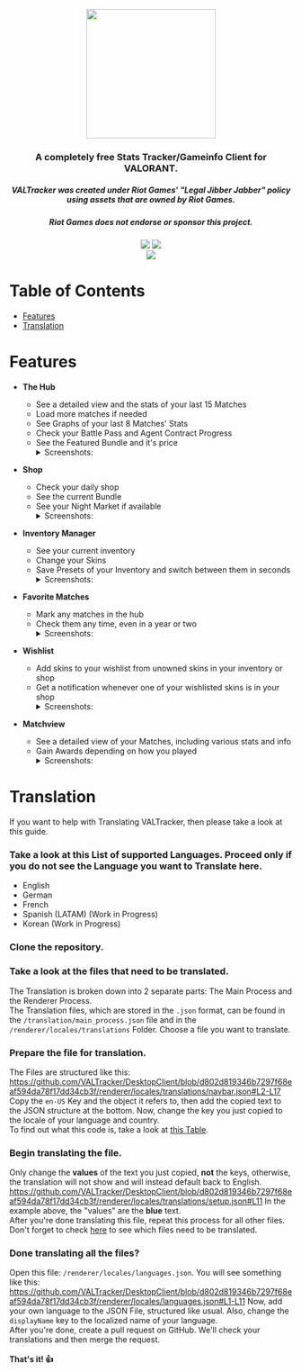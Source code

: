 <p align="center"><img width="230px" src="renderer/public/icons/VALTracker_Logo_default.png"></p>

<h3 align="center">A completely free Stats Tracker/Gameinfo Client for VALORANT.</h3>
<h5 align="center">VALTracker was created under Riot Games' "Legal Jibber Jabber" policy using assets that are owned by Riot Games.</h5>
<h5 align="center">Riot Games does not endorse or sponsor this project.</h5>
<p align="center">
  </a>
  <a href="https://discord.gg/aJfQ4yHysG"><img src="https://discordapp.com/api/guilds/927898163094900777/widget.png"></a>
  <a href="https://twitter.com/valtracker_gg"><img src="https://img.shields.io/badge/Twitter-@VALTracker_gg-1da1f2.svg?logo=twitter?style=for-the-badge&logo=appveyor"></a>
  <br>
  <a href="https://ko-fi.com/valtrackergg"><img src="https://ko-fi.com/img/githubbutton_sm.svg"></a>
</p>

# Table of Contents
- [Features](https://github.com/VALTracker/DesktopClient#features)
- [Translation](https://github.com/VALTracker/DesktopClient#translation)

# Features

- **The Hub**
  - See a detailed view and the stats of your last 15 Matches
  - Load more matches if needed
  - See Graphs of your last 8 Matches' Stats
  - Check your Battle Pass and Agent Contract Progress
  - See the Featured Bundle and it's price
      <details>
        <summary>Screenshots:</summary>
        <img src="https://media.codedotspirit.dev/valtracker/github-readme/the_hub.png" align="center">
      </details>

- **Shop**
  - Check your daily shop
  - See the current Bundle
  - See your Night Market if available
      <details>
        <summary>Screenshots:</summary>
        <img src="https://media.codedotspirit.dev/valtracker/github-readme/shop.png" align="center">
      </details>

- **Inventory Manager**
  - See your current inventory
  - Change your Skins 
  - Save Presets of your Inventory and switch between them in seconds
      <details>
        <summary>Screenshots:</summary>
        <img src="https://media.codedotspirit.dev/valtracker/github-readme/inventory.png" align="center">
      </details>

- **Favorite Matches**
  - Mark any matches in the hub
  - Check them any time, even in a year or two
      <details>
        <summary>Screenshots:</summary>
        <img src="https://media.codedotspirit.dev/valtracker/github-readme/favorites.png" align="center">
      </details>

- **Wishlist**
  - Add skins to your wishlist from unowned skins in your inventory or shop
  - Get a notification whenever one of your wishlisted skins is in your shop
      <details>
        <summary>Screenshots:</summary>
        <img src="https://media.codedotspirit.dev/valtracker/github-readme/wishlist_1.png" align="center">
        <img src="https://media.codedotspirit.dev/valtracker/github-readme/wishlist_2.png" align="center">
      </details>

- **Matchview**
  - See a detailed view of your Matches, including various stats and info
  - Gain Awards depending on how you played
      <details>
        <summary>Screenshots:</summary>
        <img src="https://media.codedotspirit.dev/valtracker/github-readme/matchview.png" align="center">
      </details>

# Translation
If you want to help with Translating VALTracker, then please take a look at this guide.

### Take a look at this List of supported Languages. Proceed only if you do not see the Language you want to Translate here.
  - English 
  - German
  - French
  - Spanish (LATAM) (Work in Progress)
  - Korean (Work in Progress)
  
### Clone the repository.

### Take a look at the files that need to be translated.

The Translation is broken down into 2 separate parts: The Main Process and the Renderer Process. <br />
The Translation files, which are stored in the `.json` format, can be found in the `/translation/main_process.json` file and in the `/renderer/locales/translations` Folder. Choose a file you want to translate.

### Prepare the file for translation.
The Files are structured like this:
https://github.com/VALTracker/DesktopClient/blob/d802d819346b7297f68eaf594da78f17dd34cb3f/renderer/locales/translations/navbar.json#L2-L17
Copy the `en-US` Key and the object it refers to, then add the copied text to the JSON structure at the bottom. Now, change the key you just copied to the locale of your language and country. <br />
To find out what this code is, take a look at [this Table](https://github.com/TiagoDanin/Locale-Codes#locale-list).

### Begin translating the file.
Only change the __values__ of the text you just copied, **not** the keys, otherwise, the translation will not show and will instead default back to English.
https://github.com/VALTracker/DesktopClient/blob/d802d819346b7297f68eaf594da78f17dd34cb3f/renderer/locales/translations/setup.json#L11
In the example above, the "values" are the __blue__ text. <br/>
After you're done translating this file, repeat this process for all other files. Don't forget to check [here]([#](https://github.com/VALTracker/DesktopClient#)take-a-look-at-the-files-that-need-to-be-translated) to see which files need to be translated.

### Done translating all the files?
Open this file: `/renderer/locales/languages.json`. You will see something like this:
https://github.com/VALTracker/DesktopClient/blob/d802d819346b7297f68eaf594da78f17dd34cb3f/renderer/locales/languages.json#L1-L11
Now, add your own language to the JSON File, structured like usual. Also, change the ``displayName`` key to the localized name of your language. <br />
After you're done, create a pull request on GitHub. We'll check your translations and then merge the request. <br /><br />
**That's it! 👍**
